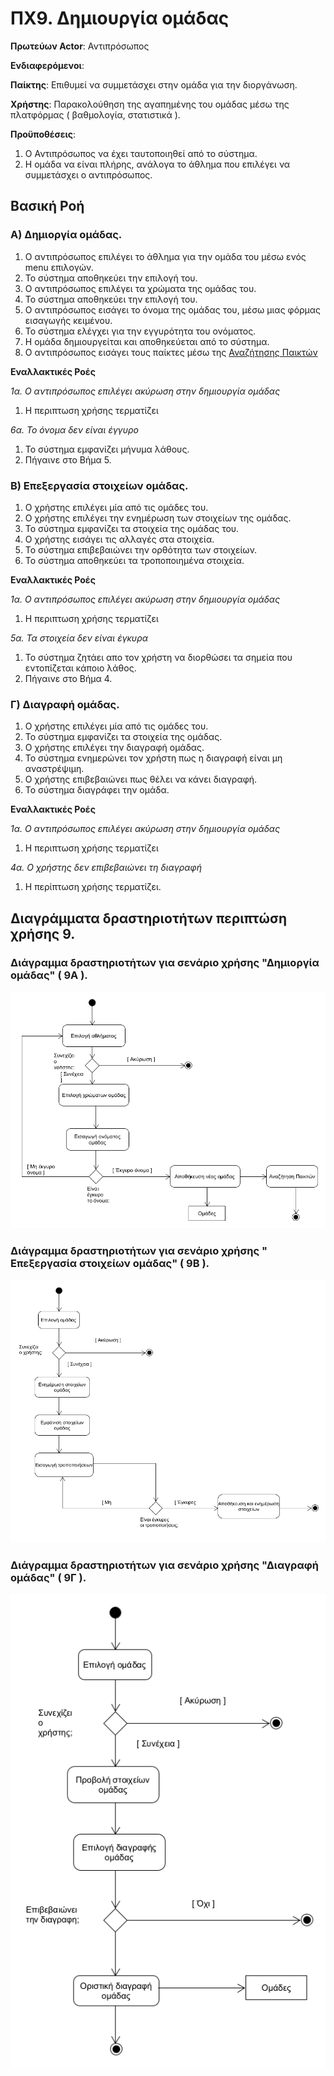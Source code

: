 # ΠΧ9. Δημιουργία ομάδας

**Πρωτεύων Actor**: Αντιπρόσωπος 

**Ενδιαφερόμενοι**:

**Παίκτης**: Επιθυμεί να συμμετάσχει στην ομάδα για την διοργάνωση.

**Χρήστης**: Παρακολούθηση της αγαπημένης του ομάδας μέσω της πλατφόρμας ( βαθμολογία, στατιστικά ).

**Προϋποθέσεις**: 
1. Ο Αντιπρόσωπος να έχει ταυτοποιηθεί από το σύστημα.
2. Η ομάδα να είναι πλήρης, ανάλογα το άθλημα που επιλέγει να συμμετάσχει ο αντιπρόσωπος.

## Βασική Ροή

### Α) Δημιοργία ομάδας.
1. Ο αντιπρόσωπος επιλέγει το άθλημα για την ομάδα του μέσω ενός menu επιλογών.
2. Το σύστημα αποθηκεύει την επιλογή του.
3. Ο αντιπρόσωπος επιλέγει τα χρώματα της ομάδας του.
4. Το σύστημα αποθηκεύει την επιλογή του.
5. Ο αντιπρόσωπος εισάγει το όνομα της ομάδας του, μέσω μιας φόρμας εισαγωγής κειμένου.
6. Το σύστημα ελέγχει για την εγγυρότητα του ονόματος.
7. Η ομάδα δημιουργείται και αποθηκεύεται από το σύστημα.
8. Ο αντιπρόσωπος εισάγει τους παίκτες μέσω της [Αναζήτησης Παικτών](uc10-player-search.md)

**Εναλλακτικές Ροές**

*1α. Ο αντιπρόσωπος επιλέγει ακύρωση στην δημιουργία ομάδας*
1. Η περιπτωση χρήσης τερματίζει

*6α. Το όνομα δεν είναι έγγυρο*
1. Το σύστημα εμφανίζει μήνυμα λάθους.
2. Πήγαινε στο Βήμα 5.

### Β) Επεξεργασία στοιχείων ομάδας.

1. Ο χρήστης επιλέγει μία από τις ομάδες του.
2. Ο χρήστης επιλέγει την ενημέρωση των στοιχείων της ομάδας.
2. Το σύστημα εμφανίζει τα στοιχεία της ομάδας του.
3. Ο χρήστης εισάγει τις αλλαγές στα στοιχεία.
4. Το σύστημα επιβεβαιώνει την ορθότητα των στοιχείων.
5. Το σύστημα αποθηκεύει τα τροποποιημένα στοιχεία.

**Εναλλακτικές Ροές**

*1α. Ο αντιπρόσωπος επιλέγει ακύρωση στην δημιουργία ομάδας*
1. Η περιπτωση χρήσης τερματίζει

*5α. Τα στοιχεία δεν είναι έγκυρα*
1. Το σύστημα ζητάει απο τον χρήστη να διορθώσει τα σημεία που εντοπίζεται κάποιο λάθος.
2. Πήγαινε στο Βήμα 4.

### Γ) Διαγραφή ομάδας.

1. Ο χρήστης επιλέγει μία από τις ομάδες του.
2. Το σύστημα εμφανίζει τα στοιχεία της ομάδας.
3. Ο χρήστης επιλέγει την διαγραφή ομάδας.
4. Το σύστημα ενημερώνει τον χρήστη πως η διαγραφή είναι μη αναστρέψιμη.
5. Ο χρήστης επιβεβαιώνει πως θέλει να κάνει διαγραφή.
6. Το σύστημα διαγράφει την ομάδα.


**Εναλλακτικές Ροές**

*1α. Ο αντιπρόσωπος επιλέγει ακύρωση στην δημιουργία ομάδας*
1. Η περιπτωση χρήσης τερματίζει

*4α. Ο χρήστης δεν επιβεβαιώνει τη διαγραφή*
1. Η περίπτωση χρήσης τερματίζει.

## Διαγράμματα δραστηριοτήτων περιπτώση χρήσης 9.

### Διάγραμμα δραστηριοτήτων για σενάριο χρήσης "Δημιοργία ομάδας" ( 9Α ).

![Διάγραμμα δραστηριοτήτων σενάριο χρήσης 9Α](uml/requirements/uc9_A.png)

### Διάγραμμα δραστηριοτήτων για σενάριο χρήσης " Επεξεργασία στοιχείων ομάδας" ( 9Β ).

![Διάγραμμα δραστηριοτήτων σενάριο χρήσης 9Β](uml/requirements/uc9_B.png)

### Διάγραμμα δραστηριοτήτων για σενάριο χρήσης "Διαγραφή ομάδας" ( 9Γ ).

![Διάγραμμα δραστηριοτήτων σενάριο χρήσης 9Γ](uml/requirements/uc9_C.png)